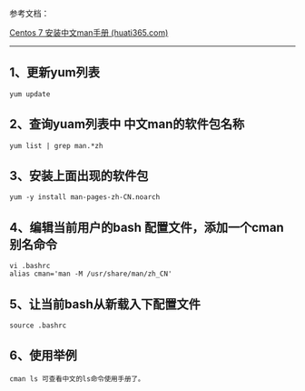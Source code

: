 参考文档：

[Centos 7 安装中文man手册 (huati365.com)](https://blog.huati365.com/a710d7f4f788d04e)

---

## 1、更新yum列表

```shell
yum update
```

## 2、查询yuam列表中 中文man的软件包名称

```shell
yum list | grep man.*zh
```

## 3、安装上面出现的软件包

```shell
yum -y install man-pages-zh-CN.noarch
```

## 4、编辑当前用户的bash 配置文件，添加一个cman别名命令

```shell
vi .bashrc
alias cman='man -M /usr/share/man/zh_CN'
```

## 5、让当前bash从新载入下配置文件

```shell
source .bashrc
```

## 6、使用举例

```shell
cman ls 可查看中文的ls命令使用手册了。
```
